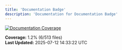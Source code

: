 ```yaml
---
title: 'Documentation Badge'
description: 'Documentation for Documentation Badge'
---
```


<!-- Documentation Coverage Badge - Auto-generated by pre-commit hook -->
[![Documentation Coverage](https://img.shields.io/badge/Documentation%20Coverage-1.2%25-red?style=flat&logo=gitbook&logoColor=white)](./documentation-coverage-report.html)

**Coverage:** 1.2% (6/513 files)  
**Last Updated:** 2025-07-12 14:33:22 UTC
